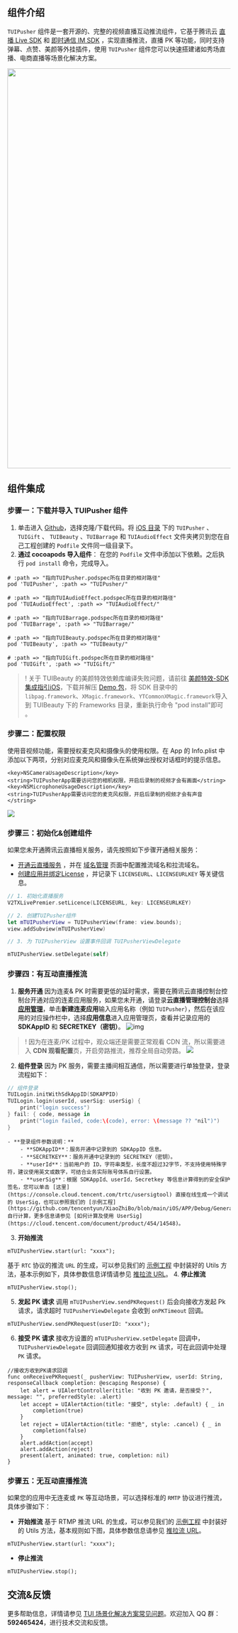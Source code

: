 ## 组件介绍
`TUIPusher` 组件是一套开源的、完整的视频直播互动推流组件，它基于腾讯云 [直播 Live SDK](https://cloud.tencent.com/document/product/454/19074) 和 [即时通信 IM SDK](https://cloud.tencent.com/document/product/269/1498) ，实现直播推流，直播 PK 等功能，同时支持弹幕、点赞、美颜等外挂插件，使用 `TUIPusher` 组件您可以快速搭建诸如秀场直播、电商直播等场景化解决方案。

<img src="https://qcloudimg.tencent-cloud.cn/raw/56974460aea1eff23adb1ab6410c910d.png" width="900"/>

[](id:model)
## 组件集成
[](id:model.step1)
### 步骤一：下载并导入 TUIPusher 组件
1. 单击进入 [Github](https://github.com/tencentyun/XiaoZhiBo)，选择克隆/下载代码。将 [iOS 目录](https://github.com/tencentyun/XiaoZhiBo/tree/main/iOS) 下的 `TUIPusher` 、 `TUIGift` 、 `TUIBeauty` 、`TUIBarrage` 和 `TUIAudioEffect` 文件夹拷贝到您在自己工程创建的 `Podfile` 文件同一级目录下。
2. **通过 cocoapods 导入组件**：
在您的 `Podfile` 文件中添加以下依赖。之后执行 `pod install` 命令，完成导入。
```
# :path => "指向TUIPusher.podspec所在目录的相对路径"
pod 'TUIPusher', :path => "TUIPusher/"

# :path => "指向TUIAudioEffect.podspec所在目录的相对路径"
pod 'TUIAudioEffect', :path => "TUIAudioEffect/"

# :path => "指向TUIBarrage.podspec所在目录的相对路径"
pod 'TUIBarrage', :path => "TUIBarrage/"

# :path => "指向TUIBeauty.podspec所在目录的相对路径"
pod 'TUIBeauty', :path => "TUIBeauty/"

# :path => "指向TUIGift.podspec所在目录的相对路径"
pod 'TUIGift', :path => "TUIGift/"
```

>! 关于 TUIBeauty 的美颜特效依赖库编译失败问题，请前往 [美颜特效-SDK集成指引iOS](https://cloud.tencent.com/document/product/616/65887)，下载并解压 [Demo 包](https://mediacloud-76607.gzc.vod.tencent-cloud.com/TencentEffect/iOS/2.4.1vcube/MLVB-API-Example.zip)，将 SDK 目录中的 `libpag.framework`、`XMagic.framework`、`YTCommonXMagic.framework`导入到 TUIBeauty 下的 Frameworks 目录，重新执行命令 "pod install"即可 。

[](id:model.step2)
### 步骤二：配置权限
使用音视频功能，需要授权麦克风和摄像头的使用权限。在 App 的 Info.plist 中添加以下两项，分别对应麦克风和摄像头在系统弹出授权对话框时的提示信息。
```
<key>NSCameraUsageDescription</key>
<string>TUIPusherApp需要访问您的相机权限，开启后录制的视频才会有画面</string>
<key>NSMicrophoneUsageDescription</key>
<string>TUIPusherApp需要访问您的麦克风权限，开启后录制的视频才会有声音</string>
```

![](https://main.qcloudimg.com/raw/54cc6989a8225700ff57494cba819c7b.jpg)

[](id:model.step3)
### 步骤三：初始化&创建组件
如果您未开通腾讯云直播相关服务，请先按照如下步骤开通相关服务：
-  [开通云直播服务](https://console.cloud.tencent.com/live/livestat) ，并在 [域名管理](https://console.cloud.tencent.com/live/domainmanage) 页面中配置推流域名和拉流域名。
-  [创建应用并绑定License](https://console.cloud.tencent.com/live/license) ，并记录下 `LICENSEURL`、`LICENSEURLKEY` 等关键信息。
```Swift
// 1. 初始化直播服务
V2TXLivePremier.setLicence(LICENSEURL, key: LICENSEURLKEY)

// 2. 创建TUIPusher组件
let mTUIPusherView = TUIPusherView(frame: view.bounds);
view.addSubview(mTUIPusherView)

// 3. 为 TUIPusherView 设置事件回调 TUIPusherViewDelegate

mTUIPusherView.setDelegate(self)
```

### 步骤四：有互动直播推流
1.  **服务开通**
因为连麦& PK 时需要更低的延时需求，需要在腾讯云直播控制台控制台开通对应的连麦应用服务，如果您未开通，请登录**云直播管理控制台**选择 **[应用管理](https://console.cloud.tencent.com/live/micro/appmanage)**，单击**新建连麦应用**输入应用名称（例如 `TUIPusher`），然后在该应用的对应操作栏中，选择**应用信息**进入应用管理页，查看并记录应用的 **SDKAppID** 和 **SECRETKEY（密钥）**。
![img](https://qcloudimg.tencent-cloud.cn/raw/cb2b2381b92994404dfece3cdaf77608.png)
>! 因为在连麦/PK 过程中，观众端还是需要正常观看 CDN 流，所以需要进入 **CDN 观看配置**页，开启旁路推流，推荐全局自动旁路。
>![](https://qcloudimg.tencent-cloud.cn/raw/62adb00b3445a0d88fcf92f357109e5c.png)
2.  **组件登录**
因为 PK 服务，需要主播间相互通信，所以需要进行单独登录，登录流程如下：
```Swift
// 组件登录
TUILogin.initWithSdkAppID(SDKAPPID)
TUILogin.login(userId, userSig: userSig) {
    print("login success")
} fail: { code, message in
    print("login failed, code:\(code), error: \(message ?? "nil")")
}
```
	- **登录组件参数说明：**
		- **SDKAppID**：服务开通中记录到的 SDKAppID 信息。
		- **SECRETKEY**：服务开通中记录到的 SECRETKEY（密钥）。
		- **userId**：当前用户的 ID，字符串类型，长度不超过32字节，不支持使用特殊字符，建议使用英文或数字，可结合业务实际账号体系自行设置。
		- **userSig**：根据 SDKAppId、userId，Secretkey 等信息计算得到的安全保护签名，您可以单击 [这里](https://console.cloud.tencent.com/trtc/usersigtool) 直接在线生成一个调试的 UserSig，也可以参照我们的 [示例工程](https://github.com/tencentyun/XiaoZhiBo/blob/main/iOS/APP/Debug/GenerateGlobalConfig.swift#L82) 自行计算，更多信息请参见 [如何计算及使用 UserSig](https://cloud.tencent.com/document/product/454/14548)。
3.  **开始推流**
```
mTUIPusherView.start(url: "xxxx");
```
基于 `RTC` 协议的推流 `URL` 的生成，可以参见我们的 [示例工程](https://github.com/tencentyun/XiaoZhiBo/blob/main/iOS/APP/Scene/ShowLive/model/URLUtils.swift#L27) 中封装好的 Utils 方法，基本示例如下，具体参数信息详情请参见 [推拉流 URL](https://cloud.tencent.com/document/product/454/7915)。
4. **停止推流**
```
mTUIPusherView.stop();
```
5. **发起 PK 请求**
调用 `mTUIPusherView.sendPKRequest()` 后会向接收方发起 Pk 请求，请求超时 `TUIPusherViewDelegate` 会收到 `onPKTimeout` 回调。
```
mTUIPusherView.sendPKRequest(userID: "xxxx");
```
6. **接受 PK 请求**
接收方设置的 `mTUIPusherView.setDelegate` 回调中，`TUIPusherViewDelegate` 回调回通知接收方收到 `PK` 请求，可在此回调中处理 `PK` 请求。
```
//接收方收到PK请求回调
func onReceivePKRequest(_ pusherView: TUIPusherView, userId: String, responseCallback completion: @escaping Response) {
    let alert = UIAlertController(title: "收到 PK 邀请，是否接受？", message: "", preferredStyle: .alert)
    let accept = UIAlertAction(title: "接受", style: .default) { _ in
        completion(true)
    }
    let reject = UIAlertAction(title: "拒绝", style: .cancel) { _ in
        completion(false)
    }
    alert.addAction(accept)
    alert.addAction(reject)
    present(alert, animated: true, completion: nil)
}
```

[](id:model.step5)
### 步骤五：无互动直播推流
如果您的应用中无连麦或 `PK` 等互动场景，可以选择标准的 `RMTP` 协议进行推流，具体步骤如下：

- **开始推流**
基于 RTMP 推流 URL 的生成，可以参见我们的 [示例工程](https://github.com/tencentyun/XiaoZhiBo/blob/main/iOS/APP/Scene/ShowLive/model/URLUtils.swift#L27) 中封装好的 Utils 方法，基本规则如下图，具体参数信息请参见 [推拉流 URL](https://cloud.tencent.com/document/product/454/7915)。
```
mTUIPusherView.start(url: "xxxx");
```
- **停止推流**
```
mTUIPusherView.stop();
```

## 交流&反馈
更多帮助信息，详情请参见 [TUI 场景化解决方案常见问题](https://cloud.tencent.com/developer/article/1952880)。欢迎加入 QQ 群：**592465424**，进行技术交流和反馈。
